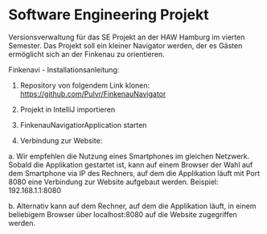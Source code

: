 # Software Engineering Projekt

Versionsverwaltung für das SE Projekt an der HAW Hamburg im vierten Semester.
Das Projekt soll ein kleiner Navigator werden, der es Gästen ermöglicht sich an der Finkenau zu orientieren. 

Finkenavi - Installationsanleitung:

1. Repository von folgendem Link klonen:
   https://github.com/Pulvr/FinkenauNavigator

2. Projekt in IntelliJ importieren

3. FinkenauNavigatiorApplication starten

4. Verbindung zur Website:

a. Wir empfehlen die Nutzung eines Smartphones im gleichen Netzwerk. Sobald die Applikation gestartet ist, kann auf einem Browser der Wahl auf dem Smartphone via IP des Rechners, auf dem die Applikation läuft mit Port 8080 eine Verbindung zur Website aufgebaut werden. Beispiel: 192.168.1.1:8080

b. Alternativ kann auf dem Rechner, auf dem die Applikation läuft, in einem beliebigem Browser über localhost:8080 auf die Website zugegriffen werden.